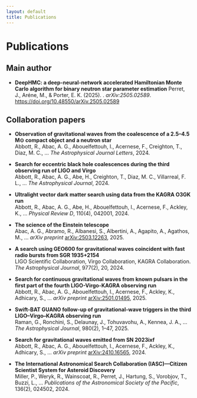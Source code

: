 ```yaml
---
layout: default
title: Publications
---
```


# Publications

## Main author 


- **DeepHMC: a deep-neural-network accelerated Hamiltonian Monte Carlo algorithm for binary neutron star parameter estimation**
    Perret, J., Aréne, M., & Porter, E. K. (2025). . *arXiv:2505.02589*. https://doi.org/10.48550/arXiv.2505.02589

## Collaboration papers

- **Observation of gravitational waves from the coalescence of a 2.5–4.5 M⊙ compact object and a neutron star**  
  Abbott, R., Abac, A. G., Abouelfettouh, I., Acernese, F., Creighton, T., Diaz, M. C., ... *The Astrophysical Journal Letters*, 2024.

- **Search for eccentric black hole coalescences during the third observing run of LIGO and Virgo**  
  Abbott, R., Abac, A. G., Abe, H., Creighton, T., Diaz, M. C., Villarreal, F. L., ... *The Astrophysical Journal*, 2024.

- **Ultralight vector dark matter search using data from the KAGRA O3GK run**  
  Abbott, R., Abac, A. G., Abe, H., Abouelfettouh, I., Acernese, F., Ackley, K., ... *Physical Review D*, 110(4), 042001, 2024.

- **The science of the Einstein telescope**  
  Abac, A. G., Abramo, R., Albanesi, S., Albertini, A., Agapito, A., Agathos, M., ... *arXiv preprint* [arXiv:2503.12263](https://arxiv.org/abs/2503.12263), 2025.

- **A search using GEO600 for gravitational waves coincident with fast radio bursts from SGR 1935+2154**  
  LIGO Scientific Collaboration, Virgo Collaboration, KAGRA Collaboration. *The Astrophysical Journal*, 977(2), 20, 2024.

- **Search for continuous gravitational waves from known pulsars in the first part of the fourth LIGO-Virgo-KAGRA observing run**  
  Abbott, R., Abac, A. G., Abouelfettouh, I., Acernese, F., Ackley, K., Adhicary, S., ... *arXiv preprint* [arXiv:2501.01495](https://arxiv.org/abs/2501.01495), 2025.

- **Swift-BAT GUANO follow-up of gravitational-wave triggers in the third LIGO–Virgo–KAGRA observing run**  
  Raman, G., Ronchini, S., Delaunay, J., Tohuvavohu, A., Kennea, J. A., ... *The Astrophysical Journal*, 980(2), 1–47, 2025.

- **Search for gravitational waves emitted from SN 2023ixf**  
  Abbott, R., Abac, A. G., Abouelfettouh, I., Acernese, F., Ackley, K., Adhicary, S., ... *arXiv preprint* [arXiv:2410.16565](https://arxiv.org/abs/2410.16565), 2024.

- **The International Astronomical Search Collaboration (IASC)—Citizen Scientist System for Asteroid Discovery**  
  Miller, P., Weryk, R., Wainscoat, R., Perret, J., Hartung, S., Vorobjov, T., Buzzi, L., ... *Publications of the Astronomical Society of the Pacific*, 136(2), 024502, 2024.

